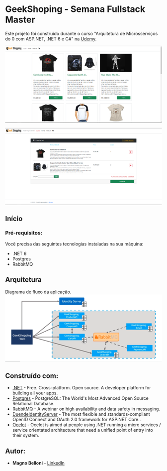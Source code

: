 # GeekShoping - Semana Fullstack Master

Este projeto foi construído durante o curso "Arquitetura de Microsserviços do 0 com ASP.NET, .NET 6 e C#" na [Udemy](https://www.udemy.com/course/microservices-do-0-a-gcp-com-dot-net-6-kubernetes-e-docker/).

![Preview Home](https://github.com/MagnoBelloni/GeekShopping/blob/main/images/sistema.png)

![Preview Carrinho](https://github.com/MagnoBelloni/GeekShopping/blob/main/images/sistema_carrinho.png)
## Início

### Pré-requisitos:

Você precisa das seguintes tecnologias instaladas na sua máquina:
- .NET 6
- Postgres
- RabbitMQ

## Arquitetura

Diagrama de fluxo da aplicação.
![Arquitetura](https://github.com/MagnoBelloni/GeekShopping/blob/main/images/arquitetura.png)


## Construído com:

- [.NET](https://dotnet.microsoft.com/en-us/) - Free. Cross-platform. Open source.
A developer platform for building all your apps.
- [Postgres](https://www.postgresql.org/) - PostgreSQL: The World's Most Advanced Open Source Relational Database.
- [RabbitMQ](https://www.rabbitmq.com/) - A webinar on high availability and data safety in messaging.
- [DuendeIdentityServer](https://duendesoftware.com/products/identityserver) - The most flexible and standards-compliant OpenID Connect and OAuth 2.0 framework for ASP.NET Core..
- [Ocelot](https://ocelot.readthedocs.io/en/latest/introduction/gettingstarted.html) - Ocelot is aimed at people using .NET running a micro services / service orientated architecture that need a unified point of entry into their system.


## Autor:

- **Magno Belloni** - [LinkedIn](https://www.linkedin.com/in/magnobelloni/)
